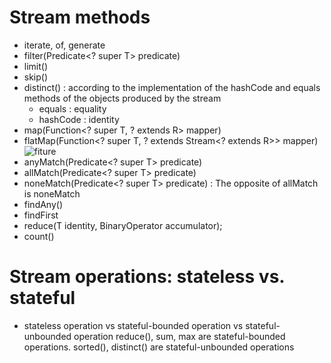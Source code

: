 # Stream methods
- iterate, of, generate
- filter(Predicate<? super T> predicate) 
- limit()
- skip()
- distinct() : according to the implementation of the hashCode and equals methods of the objects produced by the stream
    - equals  : equality
    - hashCode  : identity
- map(Function<? super T, ? extends R> mapper)
- flatMap(Function<? super T, ? extends Stream<? extends R>> mapper)
![fiture](https://1.bp.blogspot.com/-RJseuNzmm7I/Vtb3pH7iPkI/AAAAAAAAE-s/ZJSxR4EnlSI/s640/Java%2B8%2BflatMap%2Bexample%2B.jpg)
- anyMatch(Predicate<? super T> predicate)
- allMatch(Predicate<? super T> predicate)
- noneMatch(Predicate<? super T> predicate) : The opposite of allMatch is noneMatch
- findAny()
- findFirst
- reduce(T identity, BinaryOperator<T> accumulator);
- count()

# Stream operations: stateless vs. stateful
- stateless operation vs stateful-bounded operation vs stateful-unbounded operation
reduce(), sum, max are  stateful-bounded operations. sorted(), distinct()  are  stateful-unbounded operations
 
